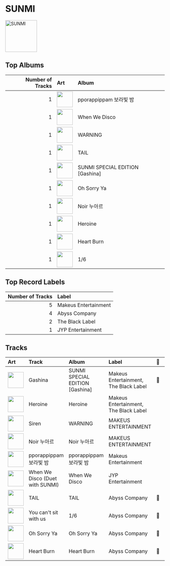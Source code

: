 
# SUNMI


<img src="https://i.scdn.co/image/ab6761610000e5eb4a29246fa242d0b9f8de3b31" alt="SUNMI" width="100" />

## Top Albums

|   Number of Tracks | Art                                                                                              | Album                           |
|-------------------:|:-------------------------------------------------------------------------------------------------|:--------------------------------|
|                  1 | <img src="https://i.scdn.co/image/ab67616d0000b273189bbef66958cfa4ced121ad" alt="" width="50" /> | pporappippam 보라빛 밤              |
|                  1 | <img src="https://i.scdn.co/image/ab67616d0000b2731a984930c218438701634e11" alt="" width="50" /> | When We Disco                   |
|                  1 | <img src="https://i.scdn.co/image/ab67616d0000b2736df6d5c4e6fbc0080db81942" alt="" width="50" /> | WARNING                         |
|                  1 | <img src="https://i.scdn.co/image/ab67616d0000b27373b185444325e1d394d65660" alt="" width="50" /> | TAIL                            |
|                  1 | <img src="https://i.scdn.co/image/ab67616d0000b273e33d84e471094fe701f06860" alt="" width="50" /> | SUNMI SPECIAL EDITION [Gashina] |
|                  1 | <img src="https://i.scdn.co/image/ab67616d0000b27373e1cb392676000445e9cbce" alt="" width="50" /> | Oh Sorry Ya                     |
|                  1 | <img src="https://i.scdn.co/image/ab67616d0000b2733f292ac05cc3ae47f8be7e35" alt="" width="50" /> | Noir 누아르                        |
|                  1 | <img src="https://i.scdn.co/image/ab67616d0000b2733c8d2d16de92d19b69693c1a" alt="" width="50" /> | Heroine                         |
|                  1 | <img src="https://i.scdn.co/image/ab67616d0000b273b78e41dc88b7ddda60738c9d" alt="" width="50" /> | Heart Burn                      |
|                  1 | <img src="https://i.scdn.co/image/ab67616d0000b2736c22dfd393c41eb98307dba3" alt="" width="50" /> | 1/6                             |

## Top Record Labels

|   Number of Tracks | Label                |
|-------------------:|:---------------------|
|                  5 | Makeus Entertainment |
|                  4 | Abyss Company        |
|                  2 | The Black Label      |
|                  1 | JYP Entertainment    |

## Tracks

| Art                                                                                              | Track                           | Album                           | Label                                 | 💚   | 🔗                                                          |
|:-------------------------------------------------------------------------------------------------|:--------------------------------|:--------------------------------|:--------------------------------------|:----|:-----------------------------------------------------------|
| <img src="https://i.scdn.co/image/ab67616d0000b273e33d84e471094fe701f06860" alt="" width="50" /> | Gashina                         | SUNMI SPECIAL EDITION [Gashina] | Makeus Entertainment, The Black Label | 💚   | [🔗](https://open.spotify.com/track/0jFHMDRXxKaREor3hBEEST) |
| <img src="https://i.scdn.co/image/ab67616d0000b2733c8d2d16de92d19b69693c1a" alt="" width="50" /> | Heroine                         | Heroine                         | Makeus Entertainment, The Black Label |     | [🔗](https://open.spotify.com/track/5gA9Xn8oPts2aewPgxVkPD) |
| <img src="https://i.scdn.co/image/ab67616d0000b2736df6d5c4e6fbc0080db81942" alt="" width="50" /> | Siren                           | WARNING                         | MAKEUS ENTERTAINMENT                  |     | [🔗](https://open.spotify.com/track/0gEnVDMhKKjF1qXuvBwq91) |
| <img src="https://i.scdn.co/image/ab67616d0000b2733f292ac05cc3ae47f8be7e35" alt="" width="50" /> | Noir 누아르                        | Noir 누아르                        | MAKEUS ENTERTAINMENT                  |     | [🔗](https://open.spotify.com/track/1KCXYoPIpvafzaAGtiRjci) |
| <img src="https://i.scdn.co/image/ab67616d0000b273189bbef66958cfa4ced121ad" alt="" width="50" /> | pporappippam 보라빛 밤              | pporappippam 보라빛 밤              | Makeus Entertainment                  |     | [🔗](https://open.spotify.com/track/7oQh96s9YemWG3A4zkIbrU) |
| <img src="https://i.scdn.co/image/ab67616d0000b2731a984930c218438701634e11" alt="" width="50" /> | When We Disco (Duet with SUNMI) | When We Disco                   | JYP Entertainment                     |     | [🔗](https://open.spotify.com/track/6t9nnPyEZfjcn1aLJ4l9AK) |
| <img src="https://i.scdn.co/image/ab67616d0000b27373b185444325e1d394d65660" alt="" width="50" /> | TAIL                            | TAIL                            | Abyss Company                         | 💚   | [🔗](https://open.spotify.com/track/7muTXW7kGytN3zdomku6FV) |
| <img src="https://i.scdn.co/image/ab67616d0000b2736c22dfd393c41eb98307dba3" alt="" width="50" /> | You can't sit with us           | 1/6                             | Abyss Company                         | 💚   | [🔗](https://open.spotify.com/track/4aS8OY1JsRSBKGfnAkIOZH) |
| <img src="https://i.scdn.co/image/ab67616d0000b27373e1cb392676000445e9cbce" alt="" width="50" /> | Oh Sorry Ya                     | Oh Sorry Ya                     | Abyss Company                         | 💚   | [🔗](https://open.spotify.com/track/03HYOtfzbzx0HPHMcfLFOe) |
| <img src="https://i.scdn.co/image/ab67616d0000b273b78e41dc88b7ddda60738c9d" alt="" width="50" /> | Heart Burn                      | Heart Burn                      | Abyss Company                         | 💚   | [🔗](https://open.spotify.com/track/4JmbtS0Muijl37KP9lDscy) |